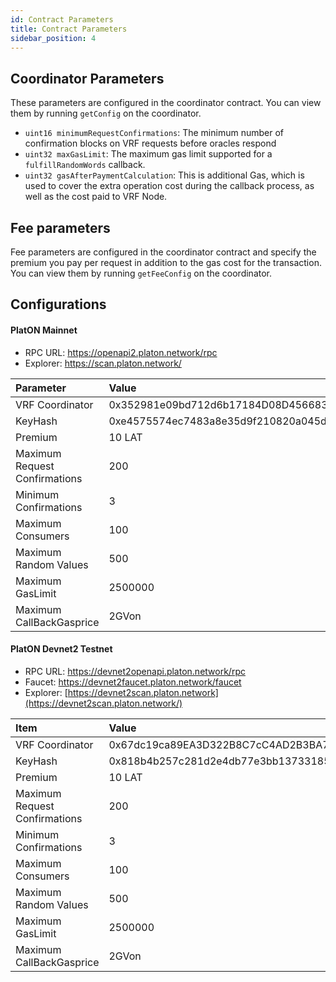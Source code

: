 ```yaml
---
id: Contract Parameters
title: Contract Parameters
sidebar_position: 4
---
```


## Coordinator Parameters

These parameters are configured in the coordinator contract. You can view them by running `getConfig` on the coordinator. 

- `uint16 minimumRequestConfirmations`: The minimum number of confirmation blocks on VRF requests before oracles respond
- `uint32 maxGasLimit`: The maximum gas limit supported for a `fulfillRandomWords` callback.
- `uint32 gasAfterPaymentCalculation`: This is additional Gas, which is used to cover the extra operation cost during the callback process, as well as the cost paid to VRF Node.

## Fee parameters

Fee parameters are configured in the coordinator contract and specify the premium you pay per request in addition to the gas cost for the transaction. You can view them by running `getFeeConfig` on the coordinator. 

## Configurations

#### PlatON Mainnet

- RPC URL: https://openapi2.platon.network/rpc
- Explorer: https://scan.platon.network/

| **Parameter**                 | Value        |
| :---------------------------- | :----------- |
| VRF Coordinator               | 0x352981e09bd712d6b17184D08D456683A6859Ca2 |
| KeyHash                       | 0xe4575574ec7483a8e35d9f210820a045db4939b54d0ff0e5b15f83ef1312e124 |
| Premium                       | 10 LAT       |
| Maximum Request Confirmations | 200          |
| Minimum Confirmations         | 3            |
| Maximum Consumers             | 100          |
| Maximum Random Values         | 500          |
| Maximum GasLimit              | 2500000      |
| Maximum CallBackGasprice      | 2GVon        |

#### PlatON Devnet2 Testnet

- RPC URL: https://devnet2openapi.platon.network/rpc  
- Faucet: https://devnet2faucet.platon.network/faucet
- Explorer: [https://devnet2scan.platon.network](https://devnet2scan.platon.network/)

| Item                          | Value                                                        |
| :---------------------------- | :----------------------------------------------------------- |
| VRF Coordinator               | 0x67dc19ca89EA3D322B8C7cC4AD2B3BA7bDF2d089                   |
| KeyHash                       | 0x818b4b257c281d2e4db77e3bb13733185a31ab805d863047ef7093e2379e87cd |
| Premium                       | 10 LAT                                                        |
| Maximum Request Confirmations | 200                                                          |
| Minimum Confirmations         | 3                                                            |
| Maximum Consumers             | 100                                                          |
| Maximum Random Values         | 500                                                          |
| Maximum GasLimit              | 2500000                                                      |
| Maximum CallBackGasprice      | 2GVon        |
